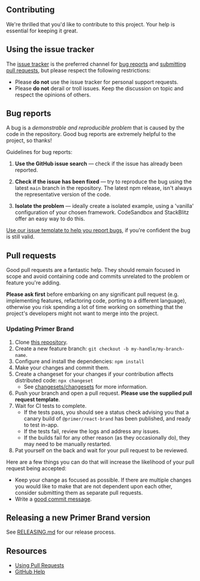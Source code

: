## Contributing

We're thrilled that you'd like to contribute to this project. Your help is essential for keeping it great.

## Using the issue tracker

The [issue tracker](https://github.com/primer/brand/issues) is the preferred channel for [bug reports](#bug-reports) and [submitting pull requests](#pull-requests), but please respect the following restrictions:

- Please **do not** use the issue tracker for personal support requests.
- Please **do not** derail or troll issues. Keep the discussion on topic and respect the opinions of others.

## Bug reports

A bug is a _demonstrable and reproducible problem_ that is caused by the code in the repository. Good bug reports are extremely helpful to the project, so thanks!

Guidelines for bug reports:

1. **Use the GitHub issue search** &mdash; check if the issue has already been reported.

1. **Check if the issue has been fixed** &mdash; try to reproduce the bug using the latest `main` branch in the repository. The latest npm release, isn't always the representative version of the code.

1. **Isolate the problem** &mdash; ideally create a isolated example, using a 'vanilla' configuration of your chosen framework. CodeSandbox and StackBlitz offer an easy way to do this.

[Use our issue template to help you report bugs](https://github.com/primer/brand/issues/new?assignees=&labels=bug&template=BUG-REPORT.yml&title=%F0%9F%90%9B+%5BBUG%5D+-+%3Ctitle%3E), if you're confident the bug is still valid.

## Pull requests

Good pull requests are a fantastic help. They should remain focused in scope and avoid containing code and commits unrelated to the problem or feature you're adding.

**Please ask first** before embarking on any significant pull request (e.g. implementing features, refactoring code, porting to a different language), otherwise you risk spending a lot of time working on something that the project's developers might not want to merge into the project.

### Updating Primer Brand

1. Clone [this repository](https://github.com/primer/brand).
1. Create a new feature branch: `git checkout -b my-handle/my-branch-name`.
1. Configure and install the dependencies: `npm install`
1. Make your changes and commit them.
1. Create a changeset for your changes if your contribution affects distributed code: `npx changeset`
   - See [changesets/changesets](https://github.com/changesets/changesets) for more information.
1. Push your branch and open a pull request. **Please use the supplied pull request template**.
1. Wait for CI tests to complete.
   - If the tests pass, you should see a status check advising you that a canary build of `@primer/react-brand` has been published, and ready to test in-app.
   - If the tests fail, review the logs and address any issues.
   - If the builds fail for any other reason (as they occasionally do), they may need to be manually restarted.
1. Pat yourself on the back and wait for your pull request to be reviewed.

Here are a few things you can do that will increase the likelihood of your pull request being accepted:

- Keep your change as focused as possible. If there are multiple changes you would like to make that are not dependent upon each other, consider submitting them as separate pull requests.
- Write a [good commit message](http://tbaggery.com/2008/04/19/a-note-about-git-commit-messages.html).

## Releasing a new Primer Brand version

See [RELEASING.md](RELEASING.md) for our release process.

## Resources

- [Using Pull Requests](https://docs.github.com/en/pull-requests/collaborating-with-pull-requests/proposing-changes-to-your-work-with-pull-requests/about-pull-requests)
- [GitHub Help](https://docs.github.com)

[fork]: https://github.com/primer/brand/fork
[pr]: https://github.com/primer/brand/compare
